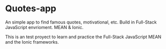 # Quotes-app
An simple app to find famous quotes, motivational, etc. Build in Full-Stack JavaScript envrioment. MEAN & Ionic.

This is an test proyect to learn and practice the Full-Stack JavaScript MEAN and the Ionic frameworks.

